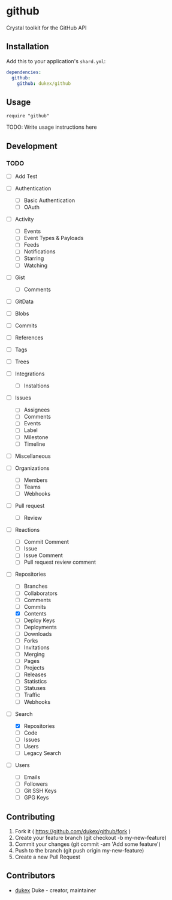 # github

Crystal toolkit for the GitHub API

## Installation


Add this to your application's `shard.yml`:

```yaml
dependencies:
  github:
    github: dukex/github
```


## Usage


```crystal
require "github"
```


TODO: Write usage instructions here

## Development

### TODO
- [ ] Add Test

- [ ] Authentication
  - [ ] Basic Authentication
  - [ ] OAuth

- [ ] Activity
  - [ ] Events
  - [ ] Event Types & Payloads
  - [ ] Feeds
  - [ ] Notifications
  - [ ] Starring
  - [ ] Watching

- [ ] Gist
  - [ ] Comments

- [ ] GitData
 - [ ] Blobs
 - [ ] Commits
 - [ ] References
 - [ ] Tags
 - [ ] Trees

- [ ] Integrations
  - [ ] Instaltions

- [ ] Issues
  - [ ] Assignees
  - [ ] Comments
  - [ ] Events
  - [ ] Label
  - [ ] Milestone
  - [ ] Timeline

- [ ] Miscellaneous

- [ ] Organizations
  - [ ] Members
  - [ ] Teams
  - [ ] Webhooks

- [ ] Pull request
  - [ ] Review

- [ ] Reactions
  - [ ] Commit Comment
  - [ ] Issue
  - [ ] Issue Comment
  - [ ] Pull request review comment

- [ ] Repositories
  - [ ] Branches
  - [ ] Collaborators
  - [ ] Comments
  - [ ] Commits
  - [x] Contents
  - [ ] Deploy Keys
  - [ ] Deployments
  - [ ] Downloads
  - [ ] Forks
  - [ ] Invitations
  - [ ] Merging
  - [ ] Pages
  - [ ] Projects
  - [ ] Releases
  - [ ] Statistics
  - [ ] Statuses
  - [ ] Traffic
  - [ ] Webhooks

- [ ] Search
  - [x] Repositories
  - [ ] Code
  - [ ] Issues
  - [ ] Users
  - [ ] Legacy Search

- [ ] Users
  - [ ] Emails
  - [ ] Followers
  - [ ] Git SSH Keys
  - [ ] GPG Keys

## Contributing

1. Fork it ( https://github.com/dukex/github/fork )
2. Create your feature branch (git checkout -b my-new-feature)
3. Commit your changes (git commit -am 'Add some feature')
4. Push to the branch (git push origin my-new-feature)
5. Create a new Pull Request

## Contributors

- [dukex](https://github.com/dukex) Duke - creator, maintainer
